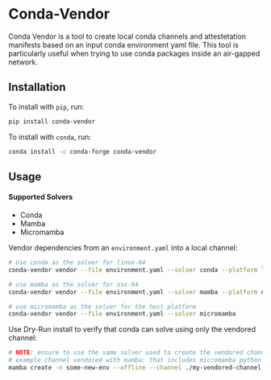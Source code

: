 # Conda-Vendor

Conda Vendor is a tool to create local conda channels and attestetation manifests based on an input conda environment yaml file. This tool is particularly useful when trying to use conda packages inside an air-gapped network.


## Installation

To install with `pip`, run:
```bash
pip install conda-vendor
```

To install with `conda`, run:
```bash
conda install -c conda-forge conda-vendor
```

## Usage

#### Supported Solvers
* Conda
* Mamba
* Micromamba

Vendor dependencies from an  `environment.yaml` into a local channel:
```bash
# Use conda as the solver for linux-64
conda-vendor vendor --file environment.yaml --solver conda --platform linux-64

# use mamba as the solver for osx-64
conda-vendor vendor --file environment.yaml --solver mamba --platform osx-64

# use micromamba as the solver for the host platform
conda-vendor vendor --file environment.yaml --solver micromamba
```

Use Dry-Run install to verify that conda can solve using only the vendored channel:
```bash
# NOTE: ensure to use the same solver used to create the vendored channel
# example channel vendored with mamba: that includes micromamba python and pip
mamba create -n some-new-env --offline --channel ./my-vendored-channel --override-channels --dry-run micromamba python pip 
```

